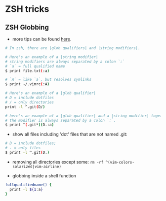 # ZSH tricks

## ZSH Globbing

* more tips can be found [here][1].

```sh
# In zsh, there are |glob qualifiers| and |string modifiers|.

# Here's an example of a |string modifier| 
# string modifiers are always separated by a colon `:`
# `a` = full qualified name
$ print file.txt(:a)

# `A` = like `a`, but resolves symlinks
$ print ~/.vimrc(:A)

# Here's an example of a |glob qualifier| 
# D = include dotfiles 
# / = only directories
print -l ^.git(D/)

# here's an example of a |glob qualifier| and a |string modifier| together. 
# the modifier is always separated by a colon `:`.
$ print ^(.git*)(D.:a)
```

* show all files including 'dot' files that are not named .git:

```sh
# D = include dotfiles;
# . = only files
$ print -l ^.git(D.)
```

* removing all directories except some: `rm -rf ^(vim-colors-solarized|vim-airline)`

* globbing inside a shell function

```sh
fullqualifiedname() {
  print -l ${1:a}
}
```

[1]: <http://reasoniamhere.com/2014/01/11/outrageously-useful-tips-to-master-your-z-shell>

